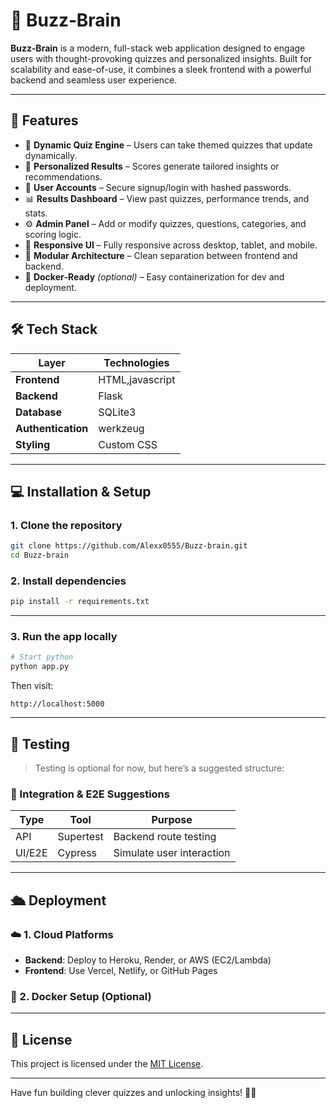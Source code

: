 # 🧠 Buzz‑Brain

**Buzz‑Brain** is a modern, full-stack web application designed to engage users with thought-provoking quizzes and personalized insights. Built for scalability and ease-of-use, it combines a sleek frontend with a powerful backend and seamless user experience.

---

## 🚀 Features

- 🧩 **Dynamic Quiz Engine** – Users can take themed quizzes that update dynamically.
- 🎯 **Personalized Results** – Scores generate tailored insights or recommendations.
- 🔐 **User Accounts** – Secure signup/login with hashed passwords.
- 📊 **Results Dashboard** – View past quizzes, performance trends, and stats.
- ⚙️ **Admin Panel** – Add or modify quizzes, questions, categories, and scoring logic.
- 🎨 **Responsive UI** – Fully responsive across desktop, tablet, and mobile.
- 🧱 **Modular Architecture** – Clean separation between frontend and backend.
- 🐳 **Docker‑Ready** *(optional)* – Easy containerization for dev and deployment.

---

## 🛠️ Tech Stack

| Layer           | Technologies               |
|----------------|-----------------------------|
| **Frontend**    | HTML,javascript            |
| **Backend**     | Flask                      |
| **Database**    | SQLite3                    |
| **Authentication** | werkzeug                |
| **Styling**     | Custom CSS                 |

---


## 💻 Installation & Setup

### 1. Clone the repository

```bash
git clone https://github.com/Alexx0555/Buzz-brain.git
cd Buzz-brain
```

### 2. Install dependencies

```bash
pip install -r requirements.txt
```

---

### 3. Run the app locally

```bash
# Start python
python app.py
```

Then visit:

```
http://localhost:5000
```

---

## 🧪 Testing

> Testing is optional for now, but here’s a suggested structure:


### 🧪 Integration & E2E Suggestions

| Type     | Tool        | Purpose                    |
|----------|-------------|----------------------------|
| API      | Supertest   | Backend route testing      |
| UI/E2E   | Cypress     | Simulate user interaction  |

---

## 🛳️ Deployment

### ☁️ 1. Cloud Platforms

- **Backend**: Deploy to Heroku, Render, or AWS (EC2/Lambda)
- **Frontend**: Use Vercel, Netlify, or GitHub Pages

### 🐳 2. Docker Setup (Optional)

---

## 📄 License

This project is licensed under the [MIT License](./LICENSE).

---


Have fun building clever quizzes and unlocking insights! 🧠✨
